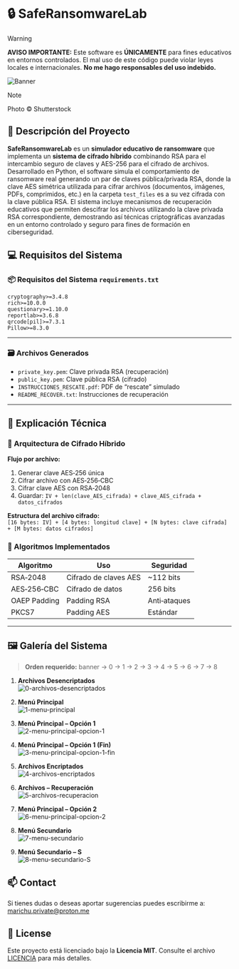 # 🔒 SafeRansomwareLab

> [!WARNING]  
>**AVISO IMPORTANTE:** Este software es **ÚNICAMENTE** para fines educativos en entornos controlados. El mal uso de este código puede violar leyes locales e internacionales. **No me hago responsables del uso indebido.**

![Banner](./images/banner-Shutterstock.png)

> [!NOTE]  
> Photo © Shutterstock

## 🎯 Descripción del Proyecto
**SafeRansomwareLab** es un **simulador educativo de ransomware** que implementa un **sistema de cifrado híbrido** combinando RSA para el intercambio seguro de claves y AES-256 para el cifrado de archivos. Desarrollado en Python, el software simula el comportamiento de ransomware real generando un par de claves pública/privada RSA, donde la clave AES simétrica utilizada para cifrar archivos (documentos, imágenes, PDFs, comprimidos, etc.) en la carpeta `test_files` es a su vez cifrada con la clave pública RSA. El sistema incluye mecanismos de recuperación educativos que permiten descifrar los archivos utilizando la clave privada RSA correspondiente, demostrando así técnicas criptográficas avanzadas en un entorno controlado y seguro para fines de formación en ciberseguridad.

## 💻 Requisitos del Sistema

### 📦 Requisitos del Sistema `requirements.txt`
```
cryptography>=3.4.8
rich>=10.0.0
questionary>=1.10.0
reportlab>=3.6.8
qrcode[pil]>=7.3.1
Pillow>=8.3.0
```

---

### 🗃️ Archivos Generados
- `private_key.pem`: Clave privada RSA (recuperación)  
- `public_key.pem`: Clave pública RSA (cifrado)  
- `INSTRUCCIONES_RESCATE.pdf`: PDF de “rescate” simulado  
- `README_RECOVER.txt`: Instrucciones de recuperación  

---

## 🔬 Explicación Técnica

### 🧩 Arquitectura de Cifrado Híbrido
**Flujo por archivo:**
1. Generar clave AES‑256 única  
2. Cifrar archivo con AES‑256‑CBC  
3. Cifrar clave AES con RSA‑2048  
4. Guardar: `IV + len(clave_AES_cifrada) + clave_AES_cifrada + datos_cifrados`

**Estructura del archivo cifrado:**  
`[16 bytes: IV] + [4 bytes: longitud clave] + [N bytes: clave cifrada] + [M bytes: datos cifrados]`

### 🔐 Algoritmos Implementados
| Algoritmo     | Uso                      | Seguridad |
|---------------|---------------------------|-----------|
| RSA‑2048      | Cifrado de claves AES     | ~112 bits |
| AES‑256‑CBC   | Cifrado de datos          | 256 bits  |
| OAEP Padding  | Padding RSA               | Anti‑ataques |
| PKCS7         | Padding AES               | Estándar  |

---

## 🖼️ Galería del Sistema

> **Orden requerido:** banner → 0 → 1 → 2 → 3 → 4 → 5 → 6 → 7 → 8

1. **Archivos Desencriptados**  
   ![0-archivos-desencriptados](./images/0-archivos-desencriptados.png)

2. **Menú Principal**  
   ![1-menu-principal](./images/1-menu-principal.png)

3. **Menú Principal – Opción 1**  
   ![2-menu-principal-opcion-1](./images/2-menu-principal-opcion-1.png)

4. **Menú Principal – Opción 1 (Fin)**  
   ![3-menu-principal-opcion-1-fin](./images/3-menu-principal-opcion-1-fin.png)

5. **Archivos Encriptados**  
   ![4-archivos-encriptados](./images/4-archivos-encriptados.png)

6. **Archivos – Recuperación**  
   ![5-archivos-recuperacion](./images/5-archivos-recuperacion.png)

7. **Menú Principal – Opción 2**  
   ![6-menu-principal-opcion-2](./images/6-menu-principal-opcion-2.png)

8. **Menú Secundario**  
   ![7-menu-secundario](./images/7-menu-secundario.png)

9. **Menú Secundario – S**  
   ![8-menu-secundario-S](./images/8-menu-secundario-S.png)


## 📫 Contact

Si tienes dudas o deseas aportar sugerencias puedes escribirme a: [marichu.private@proton.me](mailto:marichu.private@proton.me)

## 📄 License

Este proyecto está licenciado bajo la **Licencia MIT**. Consulte el archivo [LICENCIA](LICENCIA) para más detalles.
